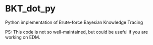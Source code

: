 # BKT_dot_py

Python implementation of Brute-force Bayesian Knowledge Tracing 


PS: This code is not so well-maintained, but could be useful if you are working on EDM. 
